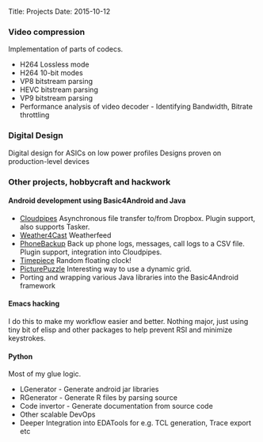 Title: Projects
Date: 2015-10-12


### Video compression
Implementation of parts of codecs.
* H264 Lossless mode
* H264 10-bit modes
* VP8 bitstream parsing
* HEVC bitstream parsing
* VP9 bitstream parsing
* Performance analysis of video decoder - Identifying Bandwidth, Bitrate throttling

### Digital Design
Digital design for ASICs on low power profiles
Designs proven on production-level devices


### Other projects, hobbycraft and hackwork
#### Android development using Basic4Android and Java
* [Cloudpipes](https://cloudpipes.wordpress.com/) Asynchronous file transfer to/from Dropbox. Plugin support, also supports Tasker.
* [Weather4Cast](https://play.google.com/store/apps/details?id=com.maximussoft.simpleweather) Weatherfeed
* [PhoneBackup](https://play.google.com/store/apps/details?id=com.maximussoft.backup) Back up phone logs, messages, call logs to a CSV file. Plugin support, integration into Cloudpipes.
* [Timepiece](https://play.google.com/store/apps/details?id=com.maximussoft.timepiece&hl=en) Random floating clock!
* [PicturePuzzle](https://play.google.com/store/apps/details?id=com.maximussoft.picpuzzle) Interesting way to use a dynamic grid.
* Porting and wrapping various Java libraries into the Basic4Android framework

#### Emacs hacking
I do this to make my workflow easier and better. Nothing major, just using tiny bit of elisp and other packages to help prevent RSI and minimize keystrokes.

#### Python
Most of my glue logic.
* LGenerator - Generate android jar libraries
* RGenerator - Generate R files by parsing source
* Code invertor - Generate documentation from source code
* Other scalable DevOps
* Deeper Integration into EDATools for e.g. TCL generation, Trace export etc
